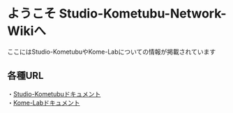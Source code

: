 # ようこそ Studio-Kometubu-Network-Wikiへ

ここにはStudio-KometubuやKome-Labについての情報が掲載されています

## 各種URL

・[Studio-Kometubuドキュメント](./1-Studio-Kometubu)
</br>
・[Kome-Labドキュメント](./2-Kome-Lab)

